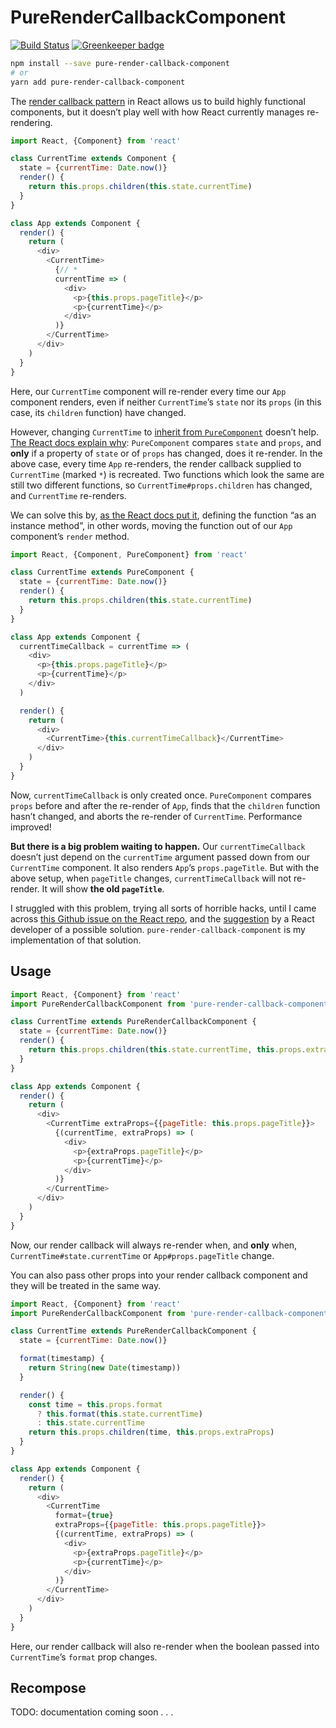 # PureRenderCallbackComponent

[![Build Status](https://travis-ci.org/Leeds-eBooks/pure-render-callback-component.svg?branch=master)](https://travis-ci.org/Leeds-eBooks/pure-render-callback-component)
[![Greenkeeper badge](https://badges.greenkeeper.io/Leeds-eBooks/pure-render-callback-component.svg)](https://greenkeeper.io/)

```sh
npm install --save pure-render-callback-component
# or
yarn add pure-render-callback-component
```

The [render callback pattern](https://reactpatterns.com/#render-callback) in React allows us to build highly functional components, but it doesn’t play well with how React currently manages re-rendering.

```js
import React, {Component} from 'react'

class CurrentTime extends Component {
  state = {currentTime: Date.now()}
  render() {
    return this.props.children(this.state.currentTime)
  }
}

class App extends Component {
  render() {
    return (
      <div>
        <CurrentTime>
          {// *
          currentTime => (
            <div>
              <p>{this.props.pageTitle}</p>
              <p>{currentTime}</p>
            </div>
          )}
        </CurrentTime>
      </div>
    )
  }
}
```

Here, our `CurrentTime` component will re-render every time our `App` component renders, even if neither `CurrentTime`’s `state` nor its `props` (in this case, its `children` function) have changed.

However, changing `CurrentTime` to [inherit from `PureComponent`](https://reactjs.org/docs/react-api.html#reactpurecomponent) doesn’t help. [The React docs explain why](https://reactjs.org/docs/render-props.html#be-careful-when-using-render-props-with-reactpurecomponent): `PureComponent` compares `state` and `props`, and **only** if a property of `state` or of `props` has changed, does it re-render. In the above case, every time `App` re-renders, the render callback supplied to `CurrentTime` (marked `*`) is recreated. Two functions which look the same are still two different functions, so `CurrentTime#props.children` has changed, and `CurrentTime` re-renders.

We can solve this by, [as the React docs put it](https://reactjs.org/docs/render-props.html#be-careful-when-using-render-props-with-reactpurecomponent), defining the function “as an instance method”, in other words, moving the function out of our `App` component’s `render` method.

```js
import React, {Component, PureComponent} from 'react'

class CurrentTime extends PureComponent {
  state = {currentTime: Date.now()}
  render() {
    return this.props.children(this.state.currentTime)
  }
}

class App extends Component {
  currentTimeCallback = currentTime => (
    <div>
      <p>{this.props.pageTitle}</p>
      <p>{currentTime}</p>
    </div>
  )

  render() {
    return (
      <div>
        <CurrentTime>{this.currentTimeCallback}</CurrentTime>
      </div>
    )
  }
}
```

Now, `currentTimeCallback` is only created once. `PureComponent` compares `props` before and after the re-render of `App`, finds that the `children` function hasn’t changed, and aborts the re-render of `CurrentTime`. Performance improved!

**But there is a big problem waiting to happen.** Our `currentTimeCallback` doesn’t just depend on the `currentTime` argument passed down from our `CurrentTime` component. It also renders `App`’s `props.pageTitle`. But with the above setup, when `pageTitle` changes, `currentTimeCallback` will not re-render. It will show **the old `pageTitle`**.

I struggled with this problem, trying all sorts of horrible hacks, until I came across [this Github issue on the React repo](https://github.com/facebook/react/issues/4136), and the [suggestion](https://github.com/facebook/react/issues/4136#issuecomment-112168425) by a React developer of a possible solution. `pure-render-callback-component` is my implementation of that solution.

## Usage

```js
import React, {Component} from 'react'
import PureRenderCallbackComponent from 'pure-render-callback-component'

class CurrentTime extends PureRenderCallbackComponent {
  state = {currentTime: Date.now()}
  render() {
    return this.props.children(this.state.currentTime, this.props.extraProps)
  }
}

class App extends Component {
  render() {
    return (
      <div>
        <CurrentTime extraProps={{pageTitle: this.props.pageTitle}}>
          {(currentTime, extraProps) => (
            <div>
              <p>{extraProps.pageTitle}</p>
              <p>{currentTime}</p>
            </div>
          )}
        </CurrentTime>
      </div>
    )
  }
}
```

Now, our render callback will always re-render when, and **only** when, `CurrentTime#state.currentTime` or `App#props.pageTitle` change.

You can also pass other props into your render callback component and they will be treated in the same way.

```js
import React, {Component} from 'react'
import PureRenderCallbackComponent from 'pure-render-callback-component'

class CurrentTime extends PureRenderCallbackComponent {
  state = {currentTime: Date.now()}

  format(timestamp) {
    return String(new Date(timestamp))
  }

  render() {
    const time = this.props.format
      ? this.format(this.state.currentTime)
      : this.state.currentTime
    return this.props.children(time, this.props.extraProps)
  }
}

class App extends Component {
  render() {
    return (
      <div>
        <CurrentTime
          format={true}
          extraProps={{pageTitle: this.props.pageTitle}}>
          {(currentTime, extraProps) => (
            <div>
              <p>{extraProps.pageTitle}</p>
              <p>{currentTime}</p>
            </div>
          )}
        </CurrentTime>
      </div>
    )
  }
}
```

Here, our render callback will also re-render when the boolean passed into `CurrentTime`’s `format` prop changes.

## Recompose

TODO: documentation coming soon . . .
